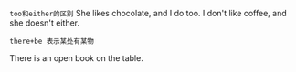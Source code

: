 `too和either的区别`  She likes chocolate, and I do too.  I don't like coffee, and she doesn't either.  

`there+be 表示某处有某物`

There is an open book on the table.